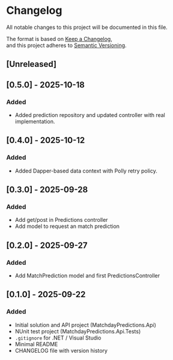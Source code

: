 # Changelog
All notable changes to this project will be documented in this file.

The format is based on [Keep a Changelog](https://keepachangelog.com/en/1.1.0/),  
and this project adheres to [Semantic Versioning](https://semver.org/).

## [Unreleased]

## [0.5.0] - 2025-10-18
### Added
- Added prediction repository and updated controller with real implementation.

## [0.4.0] - 2025-10-12
### Added
- Added Dapper-based data context with Polly retry policy.

## [0.3.0] - 2025-09-28
### Added
- Add get/post in Predictions controller
- Add model to request an match prediction

## [0.2.0] - 2025-09-27
### Added
- Add MatchPrediction model and first PredictionsController

## [0.1.0] - 2025-09-22
### Added
- Initial solution and API project (MatchdayPredictions.Api)
- NUnit test project (MatchdayPredictions.Api.Tests)
- `.gitignore` for .NET / Visual Studio
- Minimal README
- CHANGELOG file with version history
